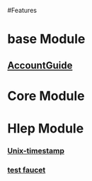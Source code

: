 #Features

# base Module
## [AccountGuide](AccountGuide.md)



# Core Module






# Hlep Module
### [Unix-timestamp](./tool/Unix-timestamp.md)
### [test faucet](https://github.com/hashgard/hashgard/blob/master/docs/cli/hashgardcli/faucet/send.md)
